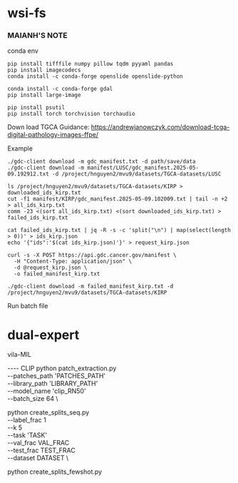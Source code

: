 # wsi-fs

### MAIANH'S NOTE
conda env 

```
pip install tifffile numpy pillow tqdm pyyaml pandas
pip install imagecodecs
conda install -c conda-forge openslide openslide-python
 
conda install -c conda-forge gdal
pip install large-image
 
pip install psutil
pip install torch torchvision torchaudio 
``` 



Down load TGCA 
Guidance: https://andrewjanowczyk.com/download-tcga-digital-pathology-images-ffpe/

Example 

```
./gdc-client download -m gdc_manifest.txt -d path/save/data 
./gdc-client download -m manifest/LUSC/gdc_manifest.2025-05-09.192912.txt -d /project/hnguyen2/mvu9/datasets/TGCA-datasets/LUSC

``` 


``` 
ls /project/hnguyen2/mvu9/datasets/TGCA-datasets/KIRP > downloaded_ids_kirp.txt
cut -f1 manifest/KIRP/gdc_manifest.2025-05-09.102009.txt | tail -n +2 > all_ids_kirp.txt
comm -23 <(sort all_ids_kirp.txt) <(sort downloaded_ids_kirp.txt) > failed_ids_kirp.txt 

cat failed_ids_kirp.txt | jq -R -s -c 'split("\n") | map(select(length > 0))' > ids_kirp.json
echo '{"ids":'$(cat ids_kirp.json)'}' > request_kirp.json

curl -s -X POST https://api.gdc.cancer.gov/manifest \
  -H "Content-Type: application/json" \
  -d @request_kirp.json \
  -o failed_manifest_kirp.txt

./gdc-client download -m failed_manifest_kirp.txt -d /project/hnguyen2/mvu9/datasets/TGCA-datasets/KIRP 
```


Run batch file 
# dual-expert


vila-MIL 

---- CLIP 
python patch_extraction.py \
--patches_path 'PATCHES_PATH' \
--library_path 'LIBRARY_PATH' \
--model_name 'clip_RN50' \
--batch_size 64 \ 



python create_splits_seq.py \
--label_frac 1 \
--k 5 \
--task 'TASK' \
--val_frac VAL_FRAC \
--test_frac TEST_FRAC \
--dataset DATASET \ 


python create_splits_fewshot.py
 